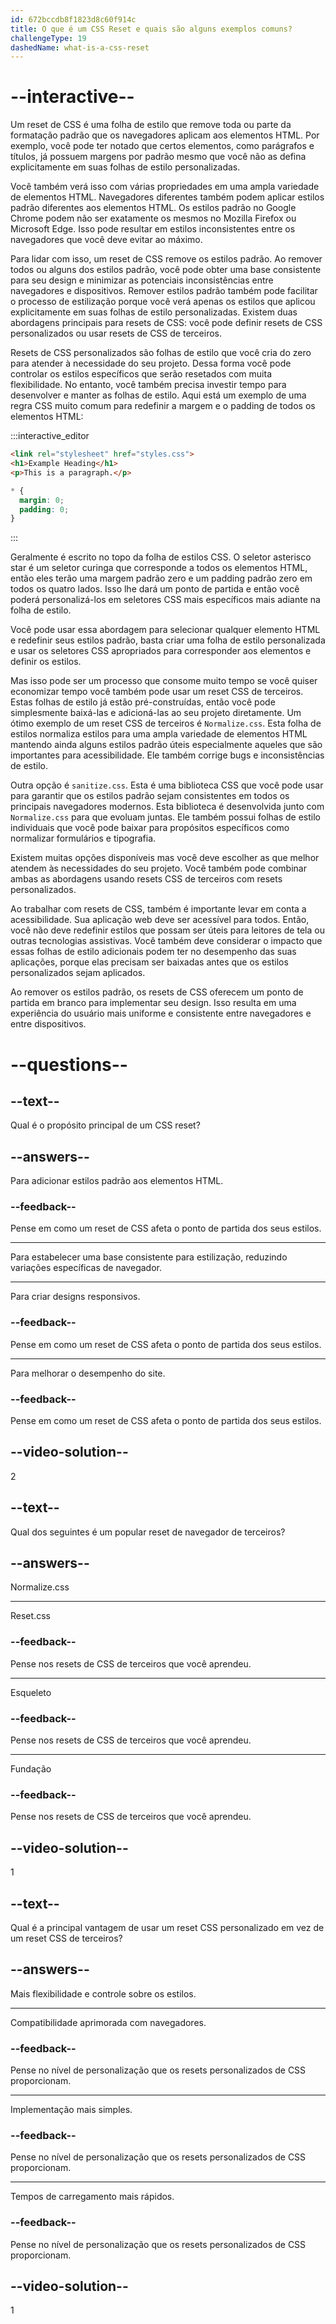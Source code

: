 ```yaml
---
id: 672bccdb8f1823d8c60f914c
title: O que é um CSS Reset e quais são alguns exemplos comuns?
challengeType: 19
dashedName: what-is-a-css-reset
---
```


# --interactive--

Um reset de CSS é uma folha de estilo que remove toda ou parte da formatação padrão que os navegadores aplicam aos elementos HTML. Por exemplo, você pode ter notado que certos elementos, como parágrafos e títulos, já possuem margens por padrão mesmo que você não as defina explicitamente em suas folhas de estilo personalizadas. 

Você também verá isso com várias propriedades em uma ampla variedade de elementos HTML. Navegadores diferentes também podem aplicar estilos padrão diferentes aos elementos HTML. Os estilos padrão no Google Chrome podem não ser exatamente os mesmos no Mozilla Firefox ou Microsoft Edge. Isso pode resultar em estilos inconsistentes entre os navegadores que você deve evitar ao máximo.

Para lidar com isso, um reset de CSS remove os estilos padrão. Ao remover todos ou alguns dos estilos padrão, você pode obter uma base consistente para seu design e minimizar as potenciais inconsistências entre navegadores e dispositivos. Remover estilos padrão também pode facilitar o processo de estilização porque você verá apenas os estilos que aplicou explicitamente em suas folhas de estilo personalizadas. Existem duas abordagens principais para resets de CSS: você pode definir resets de CSS personalizados ou usar resets de CSS de terceiros.

Resets de CSS personalizados são folhas de estilo que você cria do zero para atender à necessidade do seu projeto. Dessa forma você pode controlar os estilos específicos que serão resetados com muita flexibilidade. No entanto, você também precisa investir tempo para desenvolver e manter as folhas de estilo. Aqui está um exemplo de uma regra CSS muito comum para redefinir a margem e o padding de todos os elementos HTML:

:::interactive_editor

```html
<link rel="stylesheet" href="styles.css">
<h1>Example Heading</h1>
<p>This is a paragraph.</p>
```

```css
* {
  margin: 0;
  padding: 0;
}
```

:::

Geralmente é escrito no topo da folha de estilos CSS. O seletor asterisco star é um seletor curinga que corresponde a todos os elementos HTML, então eles terão uma margem padrão zero e um padding padrão zero em todos os quatro lados. Isso lhe dará um ponto de partida e então você poderá personalizá-los em seletores CSS mais específicos mais adiante na folha de estilo.

Você pode usar essa abordagem para selecionar qualquer elemento HTML e redefinir seus estilos padrão, basta criar uma folha de estilo personalizada e usar os seletores CSS apropriados para corresponder aos elementos e definir os estilos. 

Mas isso pode ser um processo que consome muito tempo se você quiser economizar tempo você também pode usar um reset CSS de terceiros. Estas folhas de estilo já estão pré-construídas, então você pode simplesmente baixá-las e adicioná-las ao seu projeto diretamente. Um ótimo exemplo de um reset CSS de terceiros é `Normalize.css`. Esta folha de estilos normaliza estilos para uma ampla variedade de elementos HTML mantendo ainda alguns estilos padrão úteis especialmente aqueles que são importantes para acessibilidade. Ele também corrige bugs e inconsistências de estilo.

Outra opção é `sanitize.css`. Esta é uma biblioteca CSS que você pode usar para garantir que os estilos padrão sejam consistentes em todos os principais navegadores modernos. Esta biblioteca é desenvolvida junto com `Normalize.css` para que evoluam juntas. Ele também possui folhas de estilo individuais que você pode baixar para propósitos específicos como normalizar formulários e tipografia.

Existem muitas opções disponíveis mas você deve escolher as que melhor atendem às necessidades do seu projeto. Você também pode combinar ambas as abordagens usando resets CSS de terceiros com resets personalizados.

Ao trabalhar com resets de CSS, também é importante levar em conta a acessibilidade. Sua aplicação web deve ser acessível para todos. Então, você não deve redefinir estilos que possam ser úteis para leitores de tela ou outras tecnologias assistivas. Você também deve considerar o impacto que essas folhas de estilo adicionais podem ter no desempenho das suas aplicações, porque elas precisam ser baixadas antes que os estilos personalizados sejam aplicados. 

Ao remover os estilos padrão, os resets de CSS oferecem um ponto de partida em branco para implementar seu design. Isso resulta em uma experiência do usuário mais uniforme e consistente entre navegadores e entre dispositivos.

# --questions--

## --text--

Qual é o propósito principal de um CSS reset?

## --answers--

Para adicionar estilos padrão aos elementos HTML.

### --feedback--

Pense em como um reset de CSS afeta o ponto de partida dos seus estilos.

---

Para estabelecer uma base consistente para estilização, reduzindo variações específicas de navegador.

---

Para criar designs responsivos.

### --feedback--

Pense em como um reset de CSS afeta o ponto de partida dos seus estilos.

---

Para melhorar o desempenho do site.

### --feedback--

Pense em como um reset de CSS afeta o ponto de partida dos seus estilos.

## --video-solution--

2

## --text--

Qual dos seguintes é um popular reset de navegador de terceiros?

## --answers--

Normalize.css

---

Reset.css

### --feedback--

Pense nos resets de CSS de terceiros que você aprendeu.

---

Esqueleto

### --feedback--

Pense nos resets de CSS de terceiros que você aprendeu.

---

Fundação

### --feedback--

Pense nos resets de CSS de terceiros que você aprendeu.

## --video-solution--

1

## --text--

Qual é a principal vantagem de usar um reset CSS personalizado em vez de um reset CSS de terceiros?

## --answers--

Mais flexibilidade e controle sobre os estilos.

---

Compatibilidade aprimorada com navegadores.

### --feedback--

Pense no nível de personalização que os resets personalizados de CSS proporcionam.

---

Implementação mais simples.

### --feedback--

Pense no nível de personalização que os resets personalizados de CSS proporcionam.

---

Tempos de carregamento mais rápidos.

### --feedback--

Pense no nível de personalização que os resets personalizados de CSS proporcionam.

## --video-solution--

1
